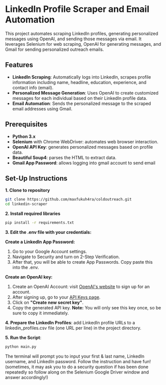 # LinkedIn Profile Scraper and Email Automation

This project automates scraping LinkedIn profiles, generating personalized messages using OpenAI, and sending those messages via email. It leverages Selenium for web scraping, OpenAI for generating messages, and Gmail for sending personalized outreach emails.

## Features
- **LinkedIn Scraping**: Automatically logs into LinkedIn, scrapes profile information including name, headline, education, experience, and contact info (email).
- **Personalized Message Generation**: Uses OpenAI to create customized messages for each individual based on their LinkedIn profile data.
- **Email Automation**: Sends the personalized message to the scraped email addresses using Gmail.

## Prerequisites
- **Python 3.x**
- **Selenium** with Chrome WebDriver: automates web browser interaction.
- **OpenAI API Key**: generates personalized messages based on profile data.
- **Beautiful Soup4**: parses the HTML to extract data.
- **Gmail App Password**: allows logging into gmail account to send email

## Set-Up Instructions
**1.  Clone to repository**
```bash
git clone https://github.com/maxfukuh4ra/coldoutreach.git
cd linkedin-scraper
```

**2. Install required libraries**
```bash
pip install -r requirements.txt
```

**3. Edit the .env file with your credentials:**

**Create a LinkedIn App Password:**
1. Go to your Google Account settings.
2.  Navigate to Security and turn on 2-Step Verification.
3.  After that, you will be able to create App Passwords. Copy paste this into the .env.

**Create an OpenAI key:**
1. Create an OpenAI Account: visit [OpenAI's website](https://beta.openai.com/signup/) to sign up for an account.
1. After signing up, go to your [API Keys page](https://platform.openai.com/account/api-keys).
2. Click on **"Create new secret key"**.
3. Copy the generated API key. **Note:** You will only see this key once, so be sure to copy it immediately.

  
**4. Prepare the LinkedIn Profiles**: add LinkedIn profile URLs to a linkedin_profiles.csv file (one URL per line) in the project directory.


**5. Run the Script**:
```bash
python main.py
```
The terminal will prompt you to input your first & last name, LinkedIn username, and LinkedIn password. Follow the instruction and have fun! (sometimes, it may ask you to do a security question if has been done repeatedly so follow along on the Selenium Google Driver window and answer accordingly!)
